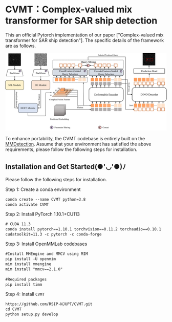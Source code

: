 # CVMT：Complex-valued mix transformer for SAR ship detection
This an official Pytorch implementation of our paper ["Complex-valued mix transformer for SAR ship detection"]. The specific details of the framework are as follows.

![img](https://github.com/RSIP-NJUPT/CVMT/blob/main/network_base.png)

To enhance portability, the CVMT codebase is entirely built on the [MMDetection](https://github.com/open-mmlab/mmdetection). Assume that your environment has satisfied the above requirements, please follow the following steps for installation.

## Installation and Get Started(●'◡'●)ﾉ
Please follow the following steps for installation.

Step 1: Create a conda environment

```shell
conda create --name CVMT python=3.8
conda activate CVMT
```

Step 2: Install PyTorch 1.10.1+CU113
```shell
# CUDA 11.3
conda install pytorch==1.10.1 torchvision==0.11.2 torchaudio==0.10.1 cudatoolkit=11.3 -c pytorch -c conda-forge
```

Step 3: Install OpenMMLab codebases
```shell
#Install MMEngine and MMCV using MIM
pip install -U openmim
mim install mmengine
mim install "mmcv==2.1.0"

#Required packages
pip install timm
```

Step 4: Install `CVMT`
```shell
https://github.com/RSIP-NJUPT/CVMT.git
cd CVMT
python setup.py develop
```
